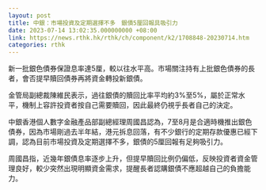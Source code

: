 ```yaml
---
layout: post
title: 中銀：市場投資及定期選擇不多　銀債5厘回報具吸引力
date: 2023-07-14 13:02:35.000000000 +08:00
link: https://news.rthk.hk/rthk/ch/component/k2/1708848-20230714.htm
categories: rthk
---
```


新一批銀色債券保證息率達5厘，較以往水平高。市場關注持有上批銀色債券的長者，會否提早贖回債券再將資金轉投新銀債。

金管局副總裁陳維民表示，過往銀債的贖回比率平均約3%至5%，屬於正常水平，機制上容許投資者按自己需要贖回，因此最終仍視乎長者自己的決定。

中銀香港個人數字金融產品部副總經理周國昌認為，7至8月是合適時機推出銀色債券，因為市場剛過去半年結，港元拆息回落，有不少銀行的定期存款優惠已經下調，認為目前市場投資及定期選擇不多，銀債的5厘回報有足夠吸引力。

周國昌指，近幾年銀債息率逐步上升，但提早贖回比例仍偏低，反映投資者資金管理良好，較少突然出現明顯資金需求，提醒長者認購銀債不應超越自己的負擔能力。
